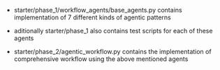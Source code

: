 - starter/phase_1/workflow_agents/base_agents.py contains implementation of 7 different kinds of agentic patterns 
- aditionally starter/phase_1 also contains test scripts for each of these agents

- starter/phase_2/agentic_workflow.py contains the implementation of comprehensive workflow using the above mentioned agents


